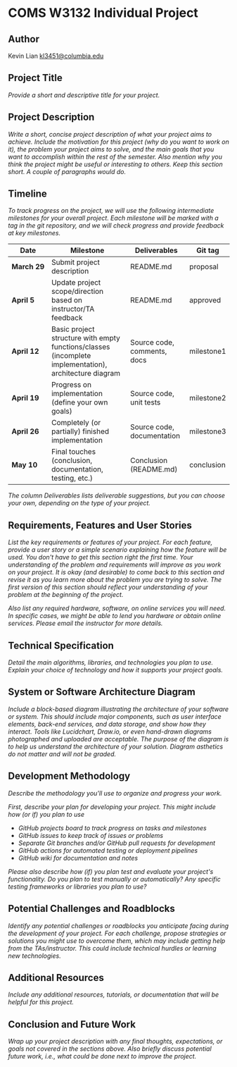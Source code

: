 # COMS W3132 Individual Project

## Author
Kevin Lian
kl3451@columbia.edu

## Project Title
*Provide a short and descriptive title for your project.*

## Project Description
*Write a short, concise project description of what your project aims to achieve. Include the motivation for this project (why do you want to work on it), the problem your project aims to solve, and the main goals that you want to accomplish within the rest of the semester. Also mention why you think the project might be useful or interesting to others. Keep this section short. A couple of paragraphs would do.*

## Timeline

*To track progress on the project, we will use the following intermediate milestones for your overall project. Each milestone will be marked with a tag in the git repository, and we will check progress and provide feedback at key milestones.*

| Date               | Milestone                                                                                              | Deliverables                | Git tag    |
|--------------------|--------------------------------------------------------------------------------------------------------|-----------------------------|------------|
| **March&nbsp;29**  | Submit project description                                                                             | README.md                   | proposal   |
| **April&nbsp;5**   | Update project scope/direction based on instructor/TA feedback                                         | README.md                   | approved   |
| **April&nbsp;12**  | Basic project structure with empty functions/classes (incomplete implementation), architecture diagram | Source code, comments, docs | milestone1 |
| **April&nbsp;19**  | Progress on implementation (define your own goals)                                                     | Source code, unit tests     | milestone2 |
| **April&nbsp;26**  | Completely (or partially) finished implementation                                                      | Source code, documentation  | milestone3 |
| **May&nbsp;10**    | Final touches (conclusion, documentation, testing, etc.)                                               | Conclusion (README.md)      | conclusion |

*The column Deliverables lists deliverable suggestions, but you can choose your own, depending on the type of your project.*

## Requirements, Features and User Stories
*List the key requirements or features of your project. For each feature, provide a user story or a simple scenario explaining how the feature will be used. You don't have to get this section right the first time. Your understanding of the problem and requirements will improve as you work on your project. It is okay (and desirable) to come back to this section and revise it as you learn more about the problem you are trying to solve. The first version of this section should reflect your understanding of your problem at the beginning of the project.*

*Also list any required hardware, software, on online services you will need. In specific cases, we might be able to lend you hardware or obtain online services. Please email the instructor for more details.*

## Technical Specification
*Detail the main algorithms, libraries, and technologies you plan to use. Explain your choice of technology and how it supports your project goals.*

## System or Software Architecture Diagram
*Include a block-based diagram illustrating the architecture of your software or system. This should include major components, such as user interface elements, back-end services, and data storage, and show how they interact. Tools like Lucidchart, Draw.io, or even hand-drawn diagrams photographed and uploaded are acceptable. The purpose of the diagram is to help us understand the architecture of your solution. Diagram asthetics do not matter and will not be graded.*

## Development Methodology
*Describe the methodology you'll use to organize and progress your work.*

*First, describe your plan for developing your project. This might include how (or if) you plan to use*
- *GitHub projects board to track progress on tasks and milestones*
- *GitHub issues to keep track of issues or problems*
- *Separate Git branches and/or GitHub pull requests for development*
- *GitHub actions for automated testing or deployment pipelines*
- *GitHub wiki for documentation and notes*

*Please also describe how (if) you plan test and evaluate your project's functionality. Do you plan to test manually or automatically? Any specific testing frameworks or libraries you plan to use?*

## Potential Challenges and Roadblocks
*Identify any potential challenges or roadblocks you anticipate facing during the development of your project. For each challenge, propose strategies or solutions you might use to overcome them, which may include getting help from the TAs/instructor. This could include technical hurdles or learning new technologies.*

## Additional Resources
*Include any additional resources, tutorials, or documentation that will be helpful for this project.*

## Conclusion and Future Work
*Wrap up your project description with any final thoughts, expectations, or goals not covered in the sections above. Also briefly discuss potential future work, i.e., what could be done next to improve the project.*

